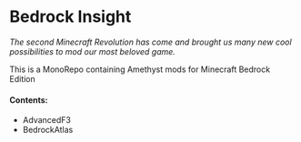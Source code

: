 # Bedrock Insight

_The second Minecraft Revolution has come and brought us many new cool possibilities to mod our most beloved game._

This is a MonoRepo containing Amethyst mods for Minecraft Bedrock Edition

#### Contents:
- AdvancedF3
- BedrockAtlas